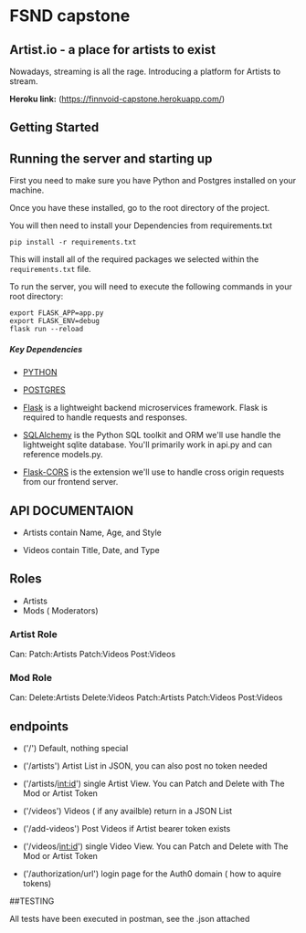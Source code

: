# FSND capstone

## Artist.io - a place for artists to exist

Nowadays, streaming is all the rage. Introducing a platform for Artists to stream.



**Heroku link:** (https://finnvoid-capstone.herokuapp.com/)

## Getting Started

## Running the server and starting up

First you need to make sure you have Python and Postgres installed on your machine.

Once you have these installed, go to the root directory of the project.

You will then need to install your Dependencies from requirements.txt 

```
pip install -r requirements.txt
```
This will install all of the required packages we selected within the `requirements.txt` file.


To run the server, you will need to execute the following commands in your root directory:

```
export FLASK_APP=app.py
export FLASK_ENV=debug
flask run --reload
```


##### Key Dependencies

- [PYTHON](https://www.python.org/)

- [POSTGRES](https://www.postgresql.org/)

- [Flask](http://flask.pocoo.org/) is a lightweight backend microservices framework. Flask is required to handle requests and responses.

- [SQLAlchemy](https://www.sqlalchemy.org/) is the Python SQL toolkit and ORM we'll use handle the lightweight sqlite database. You'll primarily work in api.py and can reference models.py.

- [Flask-CORS](https://flask-cors.readthedocs.io/en/latest/#) is the extension we'll use to handle cross origin requests from our frontend server.



## API DOCUMENTAION

- Artists contain Name, Age, and Style

- Videos contain Title, Date, and Type

## Roles

- Artists
- Mods ( Moderators)

### Artist Role 

 Can:
 Patch:Artists
 Patch:Videos
 Post:Videos

 ### Mod Role

 Can: 
 Delete:Artists 
 Delete:Videos
 Patch:Artists
 Patch:Videos
 Post:Videos

  ## endpoints

- ('/') Default, nothing special

- ('/artists') Artist List in JSON, you can also post no token needed

- ('/artists/<int:id>') single Artist View. You can Patch and Delete with The Mod or Artist Token 

- ('/videos') Videos ( if any availble) return in a JSON List

- ('/add-videos') Post Videos if Artist bearer token exists

- ('/videos/<int:id>') single Video View. You can Patch and Delete with The Mod or Artist Token 

- ('/authorization/url') login page for the Auth0 domain ( how to aquire tokens)


##TESTING

All tests have been executed in postman, see the .json attached
